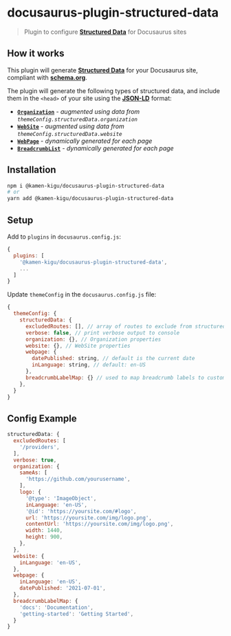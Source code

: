 # docusaurus-plugin-structured-data
> Plugin to configure [__Structured Data__](https://developers.google.com/search/docs/appearance/structured-data/intro-structured-data) for Docusaurus sites

## How it works

This plugin will generate [__Structured Data__](https://developers.google.com/search/docs/appearance/structured-data/intro-structured-data) for your Docusaurus site, compliant with [__schema.org__](https://schema.org/).  

The plugin will generate the following types of structured data, and include them in the `<head>` of your site using the [__JSON-LD__](https://developers.google.com/search/docs/guides/intro-structured-data) format:  

- [__`Organization`__](https://schema.org/Organization) - *augmented using data from `themeConfig.structuredData.organization`*
- [__`WebSite`__](https://schema.org/WebSite) - *augmented using data from `themeConfig.structuredData.website`*
- [__`WebPage`__](https://schema.org/WebPage) - *dynamically generated for each page*
- [__`BreadcrumbList`__](https://schema.org/BreadcrumbList) - *dynamically generated for each page*

## Installation

```bash
npm i @kamen-kigu/docusaurus-plugin-structured-data
# or
yarn add @kamen-kigu/docusaurus-plugin-structured-data
```

## Setup

Add to `plugins` in `docusaurus.config.js`:

```js
{
  plugins: [
    '@kamen-kigu/docusaurus-plugin-structured-data',
    ...
  ]
}
```

Update `themeConfig` in the `docusaurus.config.js` file:

```js
{
  themeConfig: {
    structuredData: {
      excludedRoutes: [], // array of routes to exclude from structured data generation
      verbose: false, // print verbose output to console
      organization: {}, // Organization properties
      website: {}, // WebSite properties
      webpage: {
        datePublished: string, // default is the current date
        inLanguage: string, // default: en-US
      },
      breadcrumbLabelMap: {} // used to map breadcrumb labels to custom values
    },
  }
}
```

## Config Example

```js
structuredData: {
  excludedRoutes: [
    '/providers',
  ],  
  verbose: true,
  organization: {
    sameAs: [
      'https://github.com/yourusername',
    ],
    logo: {
      '@type': 'ImageObject',
      inLanguage: 'en-US',
      '@id': 'https://yoursite.com/#logo',
      url: 'https://yoursite.com/img/logo.png',
      contentUrl: 'https://yoursite.com/img/logo.png',
      width: 1440,
      height: 900,
    },
  },
  website: {
    inLanguage: 'en-US',
  },
  webpage: {
    inLanguage: 'en-US',
    datePublished: '2021-07-01',
  },
  breadcrumbLabelMap: {
    'docs': 'Documentation',
    'getting-started': 'Getting Started',
  }
}
```

